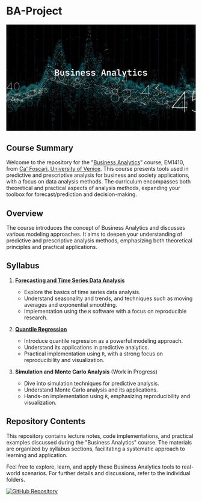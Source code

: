 # BA-Project

![](https://raw.githubusercontent.com/solar-san/BA-Project/main/docs/figures/BA-Project_header.png)

## Course Summary

Welcome to the repository for the "[Business Analytics](https://www.unive.it/data/course/382732/programma)" course, EM1410, from [Ca' Foscari, University of Venice](https://www.unive.it/pag/38967/). This course presents tools used in predictive and prescriptive analysis for business and society applications, with a focus on data analysis methods. The curriculum encompasses both theoretical and practical aspects of analysis methods, expanding your toolbox for forecast/prediction and decision-making.

## Overview

The course introduces the concept of Business Analytics and discusses various modeling approaches. It aims to deepen your understanding of predictive and prescriptive analysis methods, emphasizing both theoretical principles and practical applications.

## Syllabus

1. [**Forecasting and Time Series Data Analysis**](https://solar-san.github.io/BA-Project/BA-TSF.html)
   - Explore the basics of time series data analysis.
   - Understand seasonality and trends, and techniques such as moving averages and exponential smoothing.
   - Implementation using the `R` software with a focus on reproducible research.

2. [**Quantile Regression**](https://solar-san.github.io/BA-Project/BA-QR.html)
   - Introduce quantile regression as a powerful modeling approach.
   - Understand its applications in predictive analytics.
   - Practical implementation using `R`, with a strong focus on reproducibility and visualization.

3. **Simulation and Monte Carlo Analysis** (Work in Progress)
   - Dive into simulation techniques for predictive analysis.
   - Understand Monte Carlo analysis and its applications.
   - Hands-on implementation using `R`, emphasizing reproducibility and visualization.

## Repository Contents

This repository contains lecture notes, code implementations, and practical examples discussed during the "Business Analytics" course. The materials are organized by syllabus sections, facilitating a systematic approach to learning and application.

Feel free to explore, learn, and apply these Business Analytics tools to real-world scenarios. For further details and discussions, refer to the individual folders.

[![GitHub Repository](https://img.shields.io/badge/GitHub-View_on_GitHub-blue?style=flat&logo=GitHub)](https://github.com/solar-san/BA-Project)
